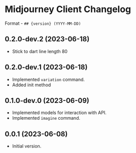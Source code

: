 # Midjourney Client Changelog

Format - `## {version} (YYYY-MM-DD)`

## 0.2.0-dev.2 (2023-06-18)

- Stick to dart line length 80

## 0.2.0-dev.1 (2023-06-18)

- Implemented `variation` command.
- Added init method

## 0.1.0-dev.0 (2023-06-09)

- Implemented models for interaction with API.
- Implemented `imagine` command.

## 0.0.1 (2023-06-08)

- Initial version.
